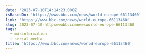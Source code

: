 ```yaml
---
date: '2023-07-10T14:14:23.000Z'
isBasedOn: 'https://www.bbc.com/news/world-europe-66113460'
link: 'https://www.bbc.com/news/world-europe-66113460'
slug: 2023-07-10-httpswwwbbccomnewsworld-europe-66113460
tags:
  - misinformation
  - social media
title: 'https://www.bbc.com/news/world-europe-66113460'
---
```


